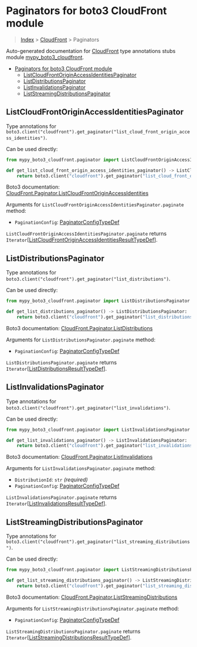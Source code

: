 # Paginators for boto3 CloudFront module

> [Index](..) > [CloudFront](.) > Paginators

Auto-generated documentation for
[CloudFront](https://boto3.amazonaws.com/v1/documentation/api/1.17.71/reference/services/cloudfront.html#CloudFront)
type annotations stubs module
[mypy_boto3_cloudfront](https://pypi.org/project/mypy-boto3-cloudfront/).

- [Paginators for boto3 CloudFront module](#paginators-for-boto3-cloudfront-module)
  - [ListCloudFrontOriginAccessIdentitiesPaginator](#listcloudfrontoriginaccessidentitiespaginator)
  - [ListDistributionsPaginator](#listdistributionspaginator)
  - [ListInvalidationsPaginator](#listinvalidationspaginator)
  - [ListStreamingDistributionsPaginator](#liststreamingdistributionspaginator)

## ListCloudFrontOriginAccessIdentitiesPaginator

Type annotations for
`boto3.client("cloudfront").get_paginator("list_cloud_front_origin_access_identities")`.

Can be used directly:

```python
from mypy_boto3_cloudfront.paginator import ListCloudFrontOriginAccessIdentitiesPaginator

def get_list_cloud_front_origin_access_identities_paginator() -> ListCloudFrontOriginAccessIdentitiesPaginator:
    return boto3.client("cloudfront").get_paginator("list_cloud_front_origin_access_identities")
```

Boto3 documentation:
[CloudFront.Paginator.ListCloudFrontOriginAccessIdentities](https://boto3.amazonaws.com/v1/documentation/api/1.17.71/reference/services/cloudfront.html#CloudFront.Paginator.ListCloudFrontOriginAccessIdentities)

Arguments for `ListCloudFrontOriginAccessIdentitiesPaginator.paginate` method:

- `PaginationConfig`:
  [PaginatorConfigTypeDef](./type_defs.md#paginatorconfigtypedef)

`ListCloudFrontOriginAccessIdentitiesPaginator.paginate` returns
`Iterator`\[[ListCloudFrontOriginAccessIdentitiesResultTypeDef](./type_defs.md#listcloudfrontoriginaccessidentitiesresulttypedef)\].

## ListDistributionsPaginator

Type annotations for
`boto3.client("cloudfront").get_paginator("list_distributions")`.

Can be used directly:

```python
from mypy_boto3_cloudfront.paginator import ListDistributionsPaginator

def get_list_distributions_paginator() -> ListDistributionsPaginator:
    return boto3.client("cloudfront").get_paginator("list_distributions")
```

Boto3 documentation:
[CloudFront.Paginator.ListDistributions](https://boto3.amazonaws.com/v1/documentation/api/1.17.71/reference/services/cloudfront.html#CloudFront.Paginator.ListDistributions)

Arguments for `ListDistributionsPaginator.paginate` method:

- `PaginationConfig`:
  [PaginatorConfigTypeDef](./type_defs.md#paginatorconfigtypedef)

`ListDistributionsPaginator.paginate` returns
`Iterator`\[[ListDistributionsResultTypeDef](./type_defs.md#listdistributionsresulttypedef)\].

## ListInvalidationsPaginator

Type annotations for
`boto3.client("cloudfront").get_paginator("list_invalidations")`.

Can be used directly:

```python
from mypy_boto3_cloudfront.paginator import ListInvalidationsPaginator

def get_list_invalidations_paginator() -> ListInvalidationsPaginator:
    return boto3.client("cloudfront").get_paginator("list_invalidations")
```

Boto3 documentation:
[CloudFront.Paginator.ListInvalidations](https://boto3.amazonaws.com/v1/documentation/api/1.17.71/reference/services/cloudfront.html#CloudFront.Paginator.ListInvalidations)

Arguments for `ListInvalidationsPaginator.paginate` method:

- `DistributionId`: `str` *(required)*
- `PaginationConfig`:
  [PaginatorConfigTypeDef](./type_defs.md#paginatorconfigtypedef)

`ListInvalidationsPaginator.paginate` returns
`Iterator`\[[ListInvalidationsResultTypeDef](./type_defs.md#listinvalidationsresulttypedef)\].

## ListStreamingDistributionsPaginator

Type annotations for
`boto3.client("cloudfront").get_paginator("list_streaming_distributions")`.

Can be used directly:

```python
from mypy_boto3_cloudfront.paginator import ListStreamingDistributionsPaginator

def get_list_streaming_distributions_paginator() -> ListStreamingDistributionsPaginator:
    return boto3.client("cloudfront").get_paginator("list_streaming_distributions")
```

Boto3 documentation:
[CloudFront.Paginator.ListStreamingDistributions](https://boto3.amazonaws.com/v1/documentation/api/1.17.71/reference/services/cloudfront.html#CloudFront.Paginator.ListStreamingDistributions)

Arguments for `ListStreamingDistributionsPaginator.paginate` method:

- `PaginationConfig`:
  [PaginatorConfigTypeDef](./type_defs.md#paginatorconfigtypedef)

`ListStreamingDistributionsPaginator.paginate` returns
`Iterator`\[[ListStreamingDistributionsResultTypeDef](./type_defs.md#liststreamingdistributionsresulttypedef)\].
